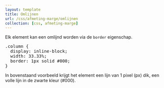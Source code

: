 ```yaml
---
layout: template
title: Omlijnen
url: /css/afmeting-marge/omlijnen
collection: [css, afmeting-marge]
---							
```

<p>Elk element kan een omlijnd worden via de&nbsp;<code>border</code>&nbsp;eigenschap.</p>

<pre data-enlighter-theme="beyond" data-enlighter-language="css">
.column {
  display: inline-block;
  width: 33.33%;
  border: 1px solid #000;
}
</pre>

<p>In bovenstaand voorbeeld krijgt het element een lijn van 1 pixel (px) dik, een volle lijn in de zwarte kleur (#000).</p>
